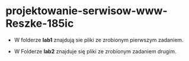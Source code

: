 # projektowanie-serwisow-www-Reszke-185ic
- W folderze **lab1** znajdują sie pliki ze zrobionym pierwszym zadaniem.

- W Folderze **lab2** znajduje się pliki ze zrobionym zadaniem drugim.
